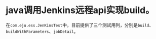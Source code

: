 # java调用Jenkins远程api实现build。

在`com.eju.ess.JenKinsTest`中，目前提供了三个测试用列，分别是`build`、`buildWithParameters`、`jobDetail`。